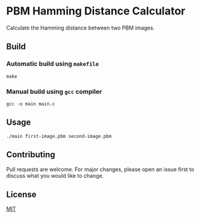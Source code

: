 # PBM Hamming Distance Calculator

Calculate the Hamming distance between two PBM images.

## Build

### Automatic build using `makefile`

```console
make
```

### Manual build using `gcc` compiler

```console
gcc -o main main.c
```

## Usage

```console
./main first-image.pbm second-image.pbm
```

## Contributing
Pull requests are welcome. For major changes, please open an issue first to discuss what you would like to change.

## License
[MIT](https://choosealicense.com/licenses/mit/)
